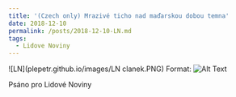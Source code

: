 ```yaml
---
title: '(Czech only) Mrazivé ticho nad maďarskou dobou temna'
date: 2018-12-10
permalink: /posts/2018-12-10-LN.md
tags:
  - Lidove Noviny
---
```


![LN](plepetr.github.io/images/LN clanek.PNG)
Format: ![Alt Text](url)

Psáno pro Lidové Noviny
